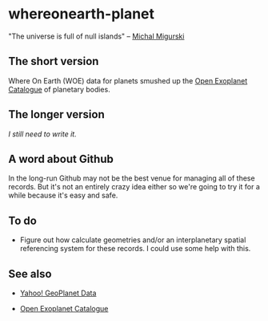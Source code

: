 whereonearth-planet
==

"The universe is full of null islands" – [Michal Migurski](http://mike.teczno.com/)

The short version
--

Where On Earth (WOE) data for planets smushed up the [Open Exoplanet Catalogue](http://exoplanet.hanno-rein.de/) of
planetary bodies.

The longer version
--

_I still need to write it._

A word about Github
--

In the long-run Github may not be the best venue for managing all of these
records. But it's not an entirely crazy idea either so we're going to try it for
a while because it's easy and safe.

To do
--

* Figure out how calculate geometries and/or an interplanetary spatial
  referencing system for these records. I could use some help with this.

See also
--

* [Yahoo! GeoPlanet Data](http://developer.yahoo.com/geo/geoplanet/data/)

* [Open Exoplanet Catalogue](https://github.com/hannorein/open_exoplanet_catalogue/)
